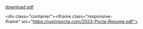 
[download pdf](https://justinpocta.com/2023-Pocta-Resume.pdf)

<div class="container"><iframe class="responsive-iframe" src="https://justinpocta.com/2023-Pocta-Resume.pdf"></iframe></div>